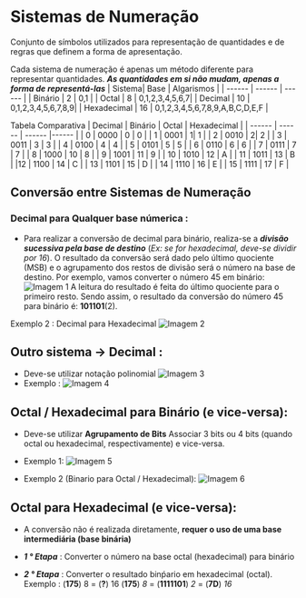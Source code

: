 # Sistemas de Numeração
Conjunto de símbolos utilizados para representação de quantidades e de regras que definem a forma de apresentação. 

Cada sistema de numeração é apenas um método diferente para representar quantidades. _**As quantidades em si não mudam, apenas a forma de representá-las**_
| Sistema| Base | Algarismos | 
| ------ | ------ | ------ |
| Binário | 2 | 0,1 |
| Octal | 8 | 0,1,2,3,4,5,6,7|
| Decimal | 10 | 0,1,2,3,4,5,6,7,8,9|
| Hexadecimal | 16 | 0,1,2,3,4,5,6,7,8,9,A,B,C,D,E,F |

Tabela Comparativa
| Decimal | Binário | Octal | Hexadecimal |
| ------ | ------ | ------ |------ |
| 0 | 0000        | 0 |     0 |
| 1 | 0001      | 1|     1 |
| 2 | 0010       | 2|   2 |
| 3 | 0011       | 3 |  3 |
| 4 | 0100       | 4 |  4 |
| 5 | 0101       | 5 |  5 |
| 6 | 0110       | 6 |  6 |
| 7 | 0111       | 7 |  7 |
| 8 | 1000       | 10 |  8 |
| 9 | 1001       | 11 |  9 |
| 10 | 1010       | 12 |  A |
| 11 | 1011       | 13 |  B |
|12 |  1100       | 14 |  C |
| 13 | 1101       | 15 |  D |
| 14 | 1110       | 16 |  E |
| 15 | 1111       | 17 |  F |


## Conversão entre Sistemas de Numeração

### Decimal para Qualquer  base númerica :


  - Para realizar a conversão de decimal para binário, realiza-se a _**divisão sucessiva pela base de destino**_ (_Ex: se for hexadecimal, deve-se dividir por 16_). O resultado da conversão será dado pelo último quociente (MSB) e o agrupamento dos restos de divisão será o número na base de destino.
  Por exemplo, vamos converter o número 45 em binário:
    ![Imagem 1](https://www.embarcados.com.br/wp-content/uploads/2016/07/decimal-bin%C3%A1rio.jpg)
A leitura do resultado é feita do último quociente para o primeiro resto. Sendo assim, o resultado da conversão do número 45 para binário é: **101101**(2).

Exemplo 2 : 
Decimal para Hexadecimal 
![Imagem 2](http://www.mecaweb.com.br/eletronica/content/image/conv_dh_2.png)


## Outro sistema  ->   Decimal :

  - Deve-se utilizar notação polinomial
  ![Imagem 3](https://image.slidesharecdn.com/03stcunidadesdeinformacaosistemasnumericos-150303110419-conversion-gate01/95/unidades-de-informacao-sistemas-numericos-39-638.jpg?cb=1425402323)
- Exemplo : 
  ![Imagem 4](https://rvalentim.files.wordpress.com/2010/01/hexadec-decimal.jpg)


## Octal / Hexadecimal para Binário (e vice-versa): 

  - Deve-se utilizar **Agrupamento de Bits**
Associar 3 bits ou 4 bits (quando octal ou hexadecimal, respectivamente) e vice-versa.

- Exemplo 1: 
![Imagem 5](http://mundoprojetado.com.br/wp-content/uploads/2019/01/Conversao-de-octal-hexa-para-binario.png)
- Exemplo 2 (Binario para Octal / Hexadecimal):
![Imagem 6](http://mundoprojetado.com.br/wp-content/uploads/2019/01/Conversao-de-bin%C3%A1rio-em-octal-hexa.png)

## Octal para Hexadecimal (e vice-versa):
- A conversão não é realizada diretamente, **requer o uso de uma base intermediária (base binária)**

- _**1 ° Etapa**_ : Converter o número na base octal (hexadecimal) para binário
- _**2 ° Etapa**_ : Converter o resultado binṕario em hexadecimal (octal).
Exemplo : 
(**175**) 8 = (**?**) 16
(**175**) _8_ = (**1111101**) _2_ =  (**7D**) _16_











  